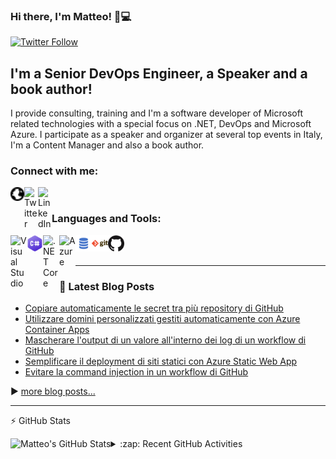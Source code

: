 ### Hi there, I'm Matteo! 👋💻

[![Twitter Follow](https://img.shields.io/twitter/follow/xtumiox?color=1DA1F2&logo=twitter&style=for-the-badge)](https://twitter.com/intent/follow?original_referer=https%3A%2F%2Fgithub.com%2Fxtumiox&screen_name=xtumiox)

## I'm a Senior DevOps Engineer, a Speaker and a book author!
I provide consulting, training and I'm a software developer of Microsoft related technologies with a special focus on .NET, DevOps and Microsoft Azure.
I participate as a speaker and organizer at several top events in Italy, I'm a Content Manager and also a book author. 

### Connect with me:

[<img align="left" alt="About Me" width="22px" src="https://raw.githubusercontent.com/iconic/open-iconic/master/svg/globe.svg" />][website] 
[<img align="left" alt="Twitter" width="22px" src="https://cdn.jsdelivr.net/npm/simple-icons@v3/icons/twitter.svg" />][twitter]
[<img align="left" alt="LinkedIn" width="22px" src="https://cdn.jsdelivr.net/npm/simple-icons@v3/icons/linkedin.svg" />][linkedin]
<br />

### Languages and Tools:

<img align="left" alt="Visual Studio" width="26px" src="https://visualstudio.microsoft.com/wp-content/uploads/2019/06/BrandVisualStudioWin2019-3.svg" />
<img align="left" alt="C#" width="26px" src="https://raw.githubusercontent.com/github/explore/80688e429a7d4ef2fca1e82350fe8e3517d3494d/topics/csharp/csharp.png" />
<img align="left" alt=".NET Core" width="26px" src="https://adrianwilczynski.gallerycdn.vsassets.io/extensions/adrianwilczynski/asp-net-core-switcher/2.0.2/1577043327534/Microsoft.VisualStudio.Services.Icons.Default" />
<img align="left" alt="Azure" width="26px" src="https://www.vectorlogo.zone/logos/microsoft_azure/microsoft_azure-icon.svg" />
<img align="left" alt="SQL" width="26px" src="https://raw.githubusercontent.com/github/explore/80688e429a7d4ef2fca1e82350fe8e3517d3494d/topics/sql/sql.png" />
<img align="left" alt="Git" width="26px" src="https://raw.githubusercontent.com/github/explore/80688e429a7d4ef2fca1e82350fe8e3517d3494d/topics/git/git.png" />
<img align="left" alt="GitHub" width="26px" src="https://raw.githubusercontent.com/github/explore/78df643247d429f6cc873026c0622819ad797942/topics/github/github.png" />

<br />
<br />

---

### 📑 Latest Blog Posts

<!-- BLOG-POSTS:START -->
- [Copiare automaticamente le secret tra pi&#249; repository di GitHub](https://www.dopsitalia.com/script/99/Copiare-Automaticamente-Secret-Repository-GitHub.aspx)
- [Utilizzare domini personalizzati gestiti automaticamente con Azure Container Apps](https://www.cloudnativeitalia.com/script/258/Utilizzare-Domini-Personalizzati-Gestiti-Automaticamente-Azure-Container-Apps.aspx)
- [Mascherare l&#39;output di un valore all&#39;interno dei log di un workflow di GitHub](https://www.dopsitalia.com/script/98/Mascherare-Output-Valore-Interno-Log-Workflow-GitHub.aspx)
- [Semplificare il deployment di siti statici con Azure Static Web App](https://www.cloudnativeitalia.com/script/257/Semplificare-Deployment-Siti-Statici-Azure-Static-Web-App.aspx)
- [Evitare la command injection in un workflow di GitHub](https://www.dopsitalia.com/script/97/Evitare-Command-Injection-Workflow-GitHub.aspx)
<!-- BLOG-POSTS:END -->

▶ [more blog posts...][blog]

---

:zap: GitHub Stats

<img align="left" alt="Matteo's GitHub Stats" src="https://github-readme-stats.vercel.app/api?username=matteotumiati&show_icons=true&hide_border=true&count_private=true" />

<details>
  <summary>:zap: Recent GitHub Activities</summary>

  <!--START_SECTION:activity-->  

  <!--RECENT_ACTIVITY:start-->
1. ❗️ Opened issue [#550](https://github.com/argoproj-labs/argocd-image-updater/issues/550) in [argoproj-labs/argocd-image-updater](https://github.com/argoproj-labs/argocd-image-updater)
2. ❗️ Opened issue [#127](https://github.com/Readme-Workflows/recent-activity/issues/127) in [Readme-Workflows/recent-activity](https://github.com/Readme-Workflows/recent-activity)
3. 🎉 Merged PR [#100](https://github.com/Welcome-Bot/discord-pagination/pull/100) in [Welcome-Bot/discord-pagination](https://github.com/Welcome-Bot/discord-pagination)
4. 👍 Approved [#100](https://github.com/Welcome-Bot/discord-pagination/pull/100#pullrequestreview-788741243) in [Welcome-Bot/discord-pagination](https://github.com/Welcome-Bot/discord-pagination)
5. 🎉 Merged PR [#101](https://github.com/Welcome-Bot/discord-pagination/pull/101) in [Welcome-Bot/discord-pagination](https://github.com/Welcome-Bot/discord-pagination)
<!--RECENT_ACTIVITY:end-->

  <!--RECENT_ACTIVITY:last_update-->
Last Updated: Thursday, September 7th, 2023, 10:04:44 AM
<!--RECENT_ACTIVITY:last_update_end-->

  <!--END_SECTION:activity-->

</details>

[website]: https://www.dopsitalia.com/
[blog]: https://www.aspitalia.com/
[twitter]: https://twitter.com/xtumiox
[linkedin]: https://linkedin.com/in/matteotumiati

<!--
**matteotumiati/matteotumiati** is a ✨ _special_ ✨ repository because its `README.md` (this file) appears on your GitHub profile.

Here are some ideas to get you started:

- 🔭 I’m currently working on ...
- 🌱 I’m currently learning ...
- 👯 I’m looking to collaborate on ...
- 🤔 I’m looking for help with ...
- 💬 Ask me about ...
- 📫 How to reach me: ...
- 😄 Pronouns: ...
- ⚡ Fun fact: ...
-->
